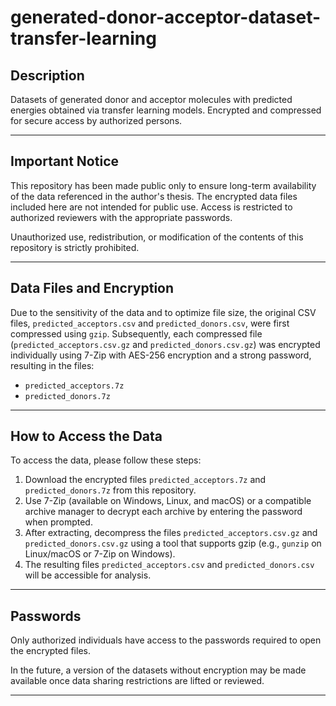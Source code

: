 # generated-donor-acceptor-dataset-transfer-learning

## Description

Datasets of generated donor and acceptor molecules with predicted energies obtained via transfer learning models. Encrypted and compressed for secure access by authorized persons.

---

## Important Notice

This repository has been made public only to ensure long-term availability of the data 
referenced in the author's thesis. The encrypted data files included here are not 
intended for public use. Access is restricted to authorized reviewers with the appropriate passwords.

Unauthorized use, redistribution, or modification of the contents of this repository 
is strictly prohibited.

---

## Data Files and Encryption

Due to the sensitivity of the data and to optimize file size, the original CSV 
files, 
`predicted_acceptors.csv` and `predicted_donors.csv`, 
were first compressed using `gzip`. Subsequently, each compressed file 
(`predicted_acceptors.csv.gz` and `predicted_donors.csv.gz`) was encrypted 
individually using 7-Zip with AES-256 encryption and a strong password, resulting in the files:
- `predicted_acceptors.7z`
- `predicted_donors.7z`

---

## How to Access the Data

To access the data, please follow these steps:

1. Download the encrypted files `predicted_acceptors.7z` and `predicted_donors.7z` from this repository.
2. Use 7-Zip (available on Windows, Linux, and macOS) or a compatible archive manager to decrypt each archive by entering the password when prompted.
3. After extracting, decompress the files `predicted_acceptors.csv.gz` and `predicted_donors.csv.gz` using a tool that supports gzip (e.g., `gunzip` on Linux/macOS or 7-Zip on Windows).
4. The resulting files `predicted_acceptors.csv` and `predicted_donors.csv` will be accessible for analysis.

---
## Passwords

Only authorized individuals have access to the passwords required to open the encrypted files.

In the future, a version of the datasets without encryption may be made available once data sharing restrictions are lifted or reviewed.


---
